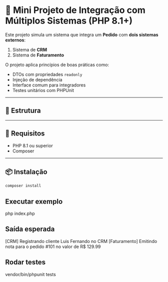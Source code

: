 # 🔗 Mini Projeto de Integração com Múltiplos Sistemas (PHP 8.1+)

Este projeto simula um sistema que integra um **Pedido** com **dois sistemas externos**:  
1. Sistema de **CRM**  
2. Sistema de **Faturamento**

O projeto aplica princípios de boas práticas como:
- DTOs com propriedades `readonly`
- Injeção de dependência
- Interface comum para integradores
- Testes unitários com PHPUnit

---

## 📁 Estrutura


---

## 🚀 Requisitos

- PHP 8.1 ou superior
- Composer

---

## 📦 Instalação

```bash
composer install
```

## Executar exemplo

php index.php

## Saída esperada

[CRM] Registrando cliente Luis Fernando no CRM
[Faturamento] Emitindo nota para o pedido #101 no valor de R$ 129.99

## Rodar testes

vendor/bin/phpunit tests



